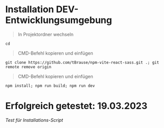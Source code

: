 # Installation DEV-Entwicklungsumgebung

> In Projektordner wechseln

    cd

> CMD-Befehl kopieren und einfügen

    git clone https://github.com/tBrause/npm-vite-react-sass.git .; git remote remove origin

> CMD-Befehl kopieren und einfügen

    npm install; npm run build; npm run dev

# Erfolgreich getestet: 19.03.2023

_Test für Installations-Script_
